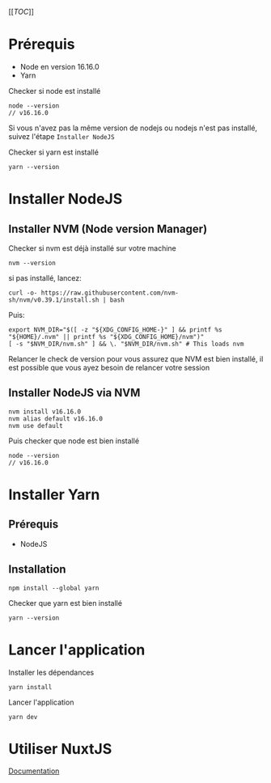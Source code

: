 [[_TOC_]]

# Prérequis

- Node en version 16.16.0
- Yarn

Checker si node est installé 

```
node --version
// v16.16.0
```

Si vous n'avez pas la même version de nodejs ou nodejs n'est pas installé, suivez l'étape `Installer NodeJS`

Checker si yarn est installé 

```
yarn --version
```

# Installer NodeJS

## Installer NVM (Node version Manager)

Checker si nvm est déjà installé sur votre machine

```
nvm --version
```

si pas installé, lancez:

```
curl -o- https://raw.githubusercontent.com/nvm-sh/nvm/v0.39.1/install.sh | bash
```

Puis: 

```
export NVM_DIR="$([ -z "${XDG_CONFIG_HOME-}" ] && printf %s "${HOME}/.nvm" || printf %s "${XDG_CONFIG_HOME}/nvm")"
[ -s "$NVM_DIR/nvm.sh" ] && \. "$NVM_DIR/nvm.sh" # This loads nvm
```

Relancer le check de version pour vous assurez que NVM est bien installé, il est possible que vous ayez besoin de relancer votre session

## Installer NodeJS via NVM

```
nvm install v16.16.0
nvm alias default v16.16.0
nvm use default
```

Puis checker que node est bien installé

```
node --version
// v16.16.0
```

# Installer Yarn

## Prérequis

- NodeJS

## Installation

```
npm install --global yarn
```

Checker que yarn est bien installé

```
yarn --version
```

# Lancer l'application

Installer les dépendances 

```
yarn install
```

Lancer l'application

```
yarn dev
```

# Utiliser NuxtJS

[Documentation](https://nuxtjs.org/docs/get-started/directory-structure)

